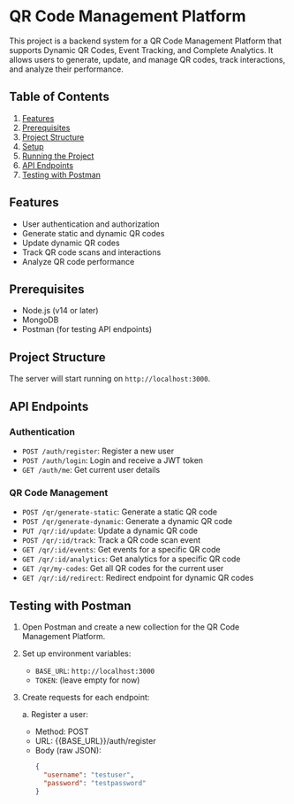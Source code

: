 # QR Code Management Platform

This project is a backend system for a QR Code Management Platform that supports Dynamic QR Codes, Event Tracking, and Complete Analytics. It allows users to generate, update, and manage QR codes, track interactions, and analyze their performance.

## Table of Contents

1. [Features](#features)
2. [Prerequisites](#prerequisites)
3. [Project Structure](#project-structure)
4. [Setup](#setup)
5. [Running the Project](#running-the-project)
6. [API Endpoints](#api-endpoints)
7. [Testing with Postman](#testing-with-postman)

## Features

- User authentication and authorization
- Generate static and dynamic QR codes
- Update dynamic QR codes
- Track QR code scans and interactions
- Analyze QR code performance

## Prerequisites

- Node.js (v14 or later)
- MongoDB
- Postman (for testing API endpoints)

## Project Structure


The server will start running on `http://localhost:3000`.

## API Endpoints


### Authentication

- `POST /auth/register`: Register a new user
- `POST /auth/login`: Login and receive a JWT token
- `GET /auth/me`: Get current user details

### QR Code Management

- `POST /qr/generate-static`: Generate a static QR code
- `POST /qr/generate-dynamic`: Generate a dynamic QR code
- `PUT /qr/:id/update`: Update a dynamic QR code
- `POST /qr/:id/track`: Track a QR code scan event
- `GET /qr/:id/events`: Get events for a specific QR code
- `GET /qr/:id/analytics`: Get analytics for a specific QR code
- `GET /qr/my-codes`: Get all QR codes for the current user
- `GET /qr/:id/redirect`: Redirect endpoint for dynamic QR codes

## Testing with Postman

1. Open Postman and create a new collection for the QR Code Management Platform.

2. Set up environment variables:
   - `BASE_URL`: `http://localhost:3000`
   - `TOKEN`: (leave empty for now)

3. Create requests for each endpoint:

   a. Register a user:
   - Method: POST
   - URL: {{BASE_URL}}/auth/register
   - Body (raw JSON):
     ```json
     {
       "username": "testuser",
       "password": "testpassword"
     }